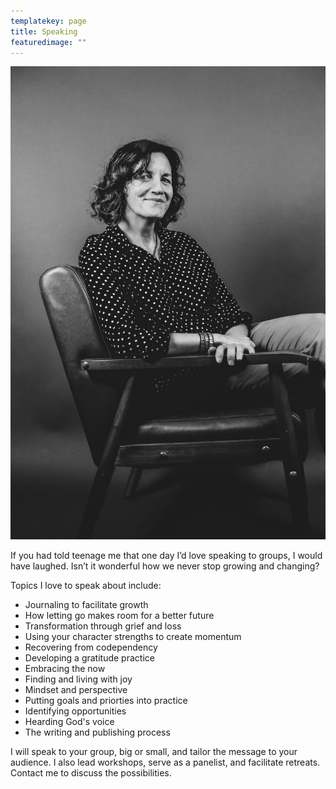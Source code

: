 ```yaml
---
templatekey: page
title: Speaking
featuredimage: ""
---
```

![](charib-w.jpg '#position=relative;float=left;width=40%;margin=0 0 20px 20px;')

If you had told teenage me that one day I’d love speaking to groups, I would have laughed. Isn’t it wonderful how we never stop growing and changing? 

Topics I love to speak about include:

* Journaling to facilitate growth
* How letting go makes room for a better future
* Transformation through grief and loss
* Using your character strengths to create momentum
* Recovering from codependency
* Developing a gratitude practice
* Embracing the now
* Finding and living with joy
* Mindset and perspective
* Putting goals and priorties into practice
* Identifying opportunities
* Hearding God's voice
* The writing and publishing process

I will speak to your group, big or small, and tailor the message to your audience. I also lead workshops, serve as a panelist, and facilitate retreats. Contact me to discuss the possibilities.